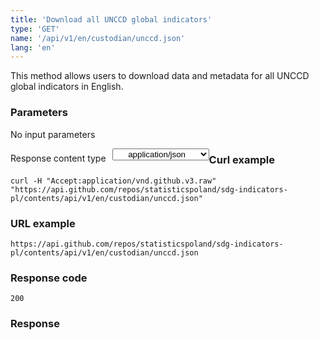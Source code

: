 ```yaml
---
title: 'Download all UNCCD global indicators'
type: 'GET'
name: '/api/v1/en/custodian/unccd.json'
lang: 'en'
---
```


This method allows users to download data and metadata for all UNCCD global indicators in English.

### Parameters

<p>No input parameters</p>

<p style='float:left;margin-top: 7px;'>Response content type</p>
<select style='float:left;padding: 0px 15px;width: 155px;margin-left: 10px;text-align-last: center;'>
  <option>application/json</option>
</select>

<div id='example1'>

<h3 id="przykładowy-curl">Curl example</h3>

<p><code class="highlighter-rouge">curl -H "Accept:application/vnd.github.v3.raw" "https://api.github.com/repos/statisticspoland/sdg-indicators-pl/contents/api/v1/en/custodian/unccd.json"</code></p>

<h3 id="przykładowy-url">URL example</h3>

<p><code class="highlighter-rouge">https://api.github.com/repos/statisticspoland/sdg-indicators-pl/contents/api/v1/en/custodian/unccd.json</code></p>

<h3 id="przykładowy-kod-odpowiedzi">Response code</h3>

<p><code class="highlighter-rouge">200</code></p>

<h3 id="przykładowa-odpowiedź">Response</h3>

<p><code class="highlighter-rouge" id="show-data-en-unccd">
</code></p>

</div>

<script>

$.getJSON('https://sdg.gov.pl/api/v1/en/custodian/unccd.json', function(data) {
    $('#show-data-en-unccd').html(JSON.stringify(data, null, 2));
});

</script>
